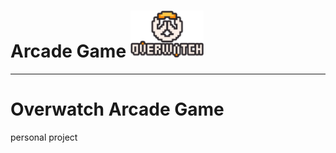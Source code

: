
<h1 display="inline">
  Arcade Game 
  <img src="https://github.com/briandhkim/8-bit-game/blob/master/images/owlogo.png?raw=true" height="75" display="inline">
 </h1>

----
# Overwatch Arcade Game

personal project
